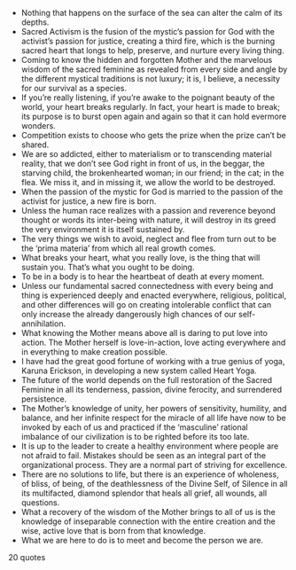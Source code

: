  - Nothing that happens on the surface of the sea can alter the calm of its depths.
 - Sacred Activism is the fusion of the mystic’s passion for God with the activist’s passion for justice, creating a third fire, which is the burning sacred heart that longs to help, preserve, and nurture every living thing.
 - Coming to know the hidden and forgotten Mother and the marvelous wisdom of the sacred feminine as revealed from every side and angle by the different mystical traditions is not luxury; it is, I believe, a necessity for our survival as a species.
 - If you’re really listening, if you’re awake to the poignant beauty of the world, your heart breaks regularly. In fact, your heart is made to break; its purpose is to burst open again and again so that it can hold evermore wonders.
 - Competition exists to choose who gets the prize when the prize can’t be shared.
 - We are so addicted, either to materialism or to transcending material reality, that we don’t see God right in front of us, in the beggar, the starving child, the brokenhearted woman; in our friend; in the cat; in the flea. We miss it, and in missing it, we allow the world to be destroyed.
 - When the passion of the mystic for God is married to the passion of the activist for justice, a new fire is born.
 - Unless the human race realizes with a passion and reverence beyond thought or words its inter-being with nature, it will destroy in its greed the very environment it is itself sustained by.
 - The very things we wish to avoid, neglect and flee from turn out to be the ‘prima materia’ from which all real growth comes.
 - What breaks your heart, what you really love, is the thing that will sustain you. That’s what you ought to be doing.
 - To be in a body is to hear the heartbeat of death at every moment.
 - Unless our fundamental sacred connectedness with every being and thing is experienced deeply and enacted everywhere, religious, political, and other differences will go on creating intolerable conflict that can only increase the already dangerously high chances of our self-annihilation.
 - What knowing the Mother means above all is daring to put love into action. The Mother herself is love-in-action, love acting everywhere and in everything to make creation possible.
 - I have had the great good fortune of working with a true genius of yoga, Karuna Erickson, in developing a new system called Heart Yoga.
 - The future of the world depends on the full restoration of the Sacred Feminine in all its tenderness, passion, divine ferocity, and surrendered persistence.
 - The Mother’s knowledge of unity, her powers of sensitivity, humility, and balance, and her infinite respect for the miracle of all life have now to be invoked by each of us and practiced if the ‘masculine’ rational imbalance of our civilization is to be righted before its too late.
 - It is up to the leader to create a healthy environment where people are not afraid to fail. Mistakes should be seen as an integral part of the organizational process. They are a normal part of striving for excellence.
 - There are no solutions to life, but there is an experience of wholeness, of bliss, of being, of the deathlessness of the Divine Self, of Silence in all its multifacted, diamond splendor that heals all grief, all wounds, all questions.
 - What a recovery of the wisdom of the Mother brings to all of us is the knowledge of inseparable connection with the entire creation and the wise, active love that is born from that knowledge.
 - What we are here to do is to meet and become the person we are.

20 quotes